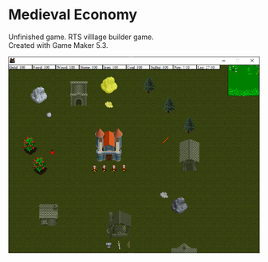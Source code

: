 # Medieval Economy


Unfinished game. RTS villlage builder game.  
Created with Game Maker 5.3.  

![Screenshot](https://github.com/timeblade0/medieval_economy/blob/main/screenshot.png)
